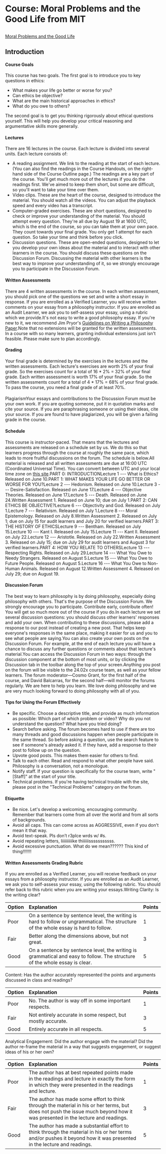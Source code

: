 # Course: Moral Problems and the Good Life from MIT

## 

[Moral Problems and the Good Life](https://www.notion.so/202103-Moral-Problems-and-the-Good-Life-4ccac64acd8b414d927e395d9f8646c4)



## Introduction

#### Course Goals

This course has two goals. The first goal is to introduce you to key questions in ethics:

* What makes your life go better or worse for you?
* Can ethics be objective?
* What are the main historical approaches in ethics?
* What do you owe to others?

The second goal is to get you thinking rigorously about ethical questions yourself. This will help you develop your critical reasoning and argumentative skills more generally.

#### Lectures

There are 16 lectures in the course. Each lecture is divided into several units. Each lecture consists of:

* A reading assignment. We link to the reading at the start of each lecture. \(You can also find the readings in the Course Handouts, on the right-hand side of the Course Outline page.\) The readings are a key part of the course. You'll get much more out of the lectures if you do the readings first. We've aimed to keep them short, but some are difficult, so you'll want to take your time over them.
* Video clips. These are the heart of the course, designed to introduce the material. You should watch all the videos. You can adjust the playback speed and every video has a transcript.
* Computer-graded exercises. These are short questions, designed to check or improve your understanding of the material. You should attempt every question. They're all due by August 19 at 1600 UTC, which is the end of the course, so you can take them at your own pace. They count towards your final grade. You only get 1 attempt for each question. So take your time and think before you click.
* Discussion questions. These are open-ended questions, designed to let you develop your own ideas about the material and to interact with other learners in the course. You should discuss these questions on the Discussion Forum. Discussing the material with other learners is the best way to improve your understanding of it, so we strongly encourage you to participate in the Discussion Forum.

#### Written Assessments

There are 4 written assessments in the course. In each written assessment, you should pick one of the questions we set and write a short essay in response. If you are enrolled as a Verified Learner, you will receive written comments on your essay from a philosophy instructor. If you are enrolled as an Audit Learner, we ask you to self-assess your essay, using a rubric which we provide.It's not easy to write a good philosophy essay. If you're new to it, we recommend Jim Pryor's [Guidelines on Writing a Philosophy Paper](http://www.jimpryor.net/teaching/guidelines/writing.html).Note that no extensions will be granted for the written assessments. In a course with so many learners, granting individual extensions just isn't feasible. Please make sure to plan accordingly.

#### Grading

Your final grade is determined by the exercises in the lectures and the written assessments. Each lecture's exercises are worth 2% of your final grade. So the exercises count for a total of 16 \* 2% = 32% of your final grade. Each written assessment is worth 17% of your final grade. So the written assessments count for a total of 4 \* 17% = 68% of your final grade. To pass the course, you need a final grade of at least 70%.

#### 

#### 

PlagiarismYour essays and contributions to the Discussion Forum must be your own work. If you are quoting someone, put it in quotation marks and cite your source. If you are paraphrasing someone or using their ideas, cite your source. If you are found to have plagiarized, you will be given a failing grade in the course.  


####  

#### Schedule

This course is instructor-paced. That means that the lectures and assessments are released on a schedule set by us. We do this so that learners progress through the course at roughly the same pace, which leads to more fruitful discussions on the forum. The schedule is below.All material is released and all written assessments are due at 16:00 UTC \(Coordinated Universal Time\). You can convert between UTC and your local time zone on [this site](https://www.timeanddate.com/worldclock/timezone/utc).PART 0: INTRODUCTIONLecture 1 --- What is Ethics?  Released on June 10.PART 1: WHAT MAKES YOUR LIFE GO BETTER OR WORSE FOR YOU?Lecture 2 --- Hedonism.  Released on June 10.Lecture 3 --- Desire-Satisfaction.  Released on June 17.Lecture 4 --- Objective Theories.  Released on June 17.Lecture 5 --- Death.  Released on June 24.Written Assessment 1.  Released on June 10; due on July 1.PART 2: CAN ETHICS BE OBJECTIVE?Lecture 6 --- Objectivity and God.  Released on July 1.Lecture 7 --- Relativism.  Released on July 1.Lecture 8 --- Moral Epistemology.  Released on July 8.Written Assessment 2.  Released on July 1; due on July 15 for audit learners and July 20 for verified learners.PART 3: THE HISTORY OF ETHICSLecture 9 --- Bentham.  Released on July 15.Lecture 10 --- Kant I. Released on July 15.Lecture 11 --- Kant II.  Released on July 22.Lecture 12 --- Aristotle.  Released on July 22.Written Assessment 3.  Released on July 15; due on July 29 for audit learners and August 3 for verified learners.PART 4: HOW YOU RELATE TO OTHERSLecture 13 --- Respecting Rights.  Released on July 29.Lecture 14 --- What You Owe to Needy Strangers.  Released on August 5.Lecture 15 --- What You Owe to Future People.  Released on August 5.Lecture 16 --- What You Owe to Non-Human Animals.  Released on August 12.Written Assessment 4.  Released on July 29; due on August 19.

####  

#### Discussion Forum

The best way to learn philosophy is by doing philosophy, especially doing philosophy with others. That's the purpose of the Discussion Forum. We strongly encourage you to participate. Contribute early, contribute often! You will get so much more out of the course if you do.In each lecture we set several discussion questions: you should discuss other learners' responses and add your own. When contributing to these discussions, please add a response to our post instead of creating a new post. That helps keep everyone's responses in the same place, making it easier for us and you to see what people are saying.You can also create your own posts on the Discussion Forum. For example, at the end of each lecture you will have a chance to discuss any further questions or comments about that lecture's material.You can access the Discussion Forum in two ways: through the discussion component at the bottom of most units, or by clicking the Discussion tab in the toolbar along the top of your screen.Anything you post on the forum will be visible to the 24.02x course team, as well as your fellow learners. The forum moderator—Cosmo Grant, for the first half of the course, and David Balcarras, for the second half—will monitor the forums regularly. We are here to help you learn. We love doing philosophy and we are very much looking forward to doing philosophy with all of you.

#### Tips for Using the Forum Effectively

* Be specific. Choose a descriptive title, and provide as much information as possible: Which part of which problem or video? Why do you not understand the question? What have you tried doing?
* Search before asking. The forum becomes hard to use if there are too many threads and good discussions happen when people participate in the same thread. So before asking a question, use the search feature to see if someone's already asked it. If they have, add a response to their post to follow up on the question.
* Upvote good posts. This makes them easier for others to find.
* Talk to each other. Read and respond to what other people have said. Philosophy is a conversation, not a monologue.
* Notify staff. If your question is specifically for the course team, write "\[Staff\]" at the start of your title.
* Technical problems. If you're having technical trouble with the site, please post in the "Technical Problems" category on the forum.

#### Etiquette

* Be nice. Let's develop a welcoming, encouraging community. Remember that learners come from all over the world and from all sorts of backgrounds.
* Avoid all caps. This can come across as AGGRESSIVE, even if you don't mean it that way.
* Avoid text-speak. Pls don’t r3plce wrds w/ \#s.
* Avoid repeating letters, liiiiiiiiiike thiiiiiisssssssssss.
* Avoid excessive punctuation. What do we mean?????? This kind of thing!!!!!!!

#### Written Assessments Grading Rubric

If you are enrolled as a Verified Learner, you will receive feedback on your essays from a philosophy instructor. If you are enrolled as an Audit Learner, we ask you to self-assess your essay, using the following rubric. You should refer back to this rubric when you are writing your essays.Writing Clarity: Is the writing clear?

| Option  | Explanation | Points  |
| :--- | :--- | :--- |
| Poor | On a sentence by sentence level, the writing is hard to follow or ungrammatical. The structure of the whole essay is hard to follow. | 1 |
| Fair | Better along the dimensions above, but not great. | 3 |
| Good | On a sentence by sentence level, the writing is grammatical and easy to follow. The structure of the whole essay is clear. | 5 |

Content: Has the author accurately represented the points and arguments discussed in class and readings?

| Option | Explanation | Points |
| :--- | :--- | :--- |
| Poor | No. The author is way off in some important respects. | 1 |
| Fair | Not entirely accurate in some respect, but mostly accurate. | 3 |
| Good | Entirely accurate in all respects. | 5 |

Analytical Engagement: Did the author engage with the material? Did the author re-frame the material in a way that suggests engagement, or suggest ideas of his or her own?

| Option  | Explanation | Points  |
| :--- | :--- | :--- |
| Poor | The author has at best repeated points made in the readings and lecture in exactly the form in which they were presented in the readings and lecture. | 1 |
| Fair | The author has made some effort to think through the material in his or her terms, but does not push the issue much beyond how it was presented in the lecture and readings. | 3 |
| Good | The author has made a substantial effort to think through the material in his or her terms and/or pushes it beyond how it was presented in the lecture and readings. | 5 |

